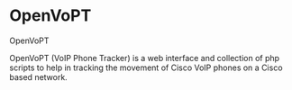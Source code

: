 # OpenVoPT
OpenVoPT

OpenVoPT (VoIP Phone Tracker) is a web interface and collection of php scripts 
to help in tracking the movement of Cisco VoIP phones on a Cisco based network.

